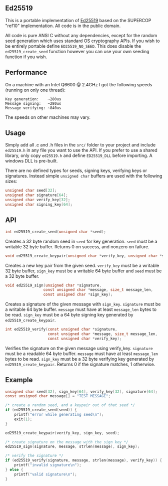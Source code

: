Ed25519
-------

This is a portable implementation of [Ed25519](http://ed25519.cr.yp.to/) based
on the SUPERCOP "ref10" implementation. All code is in the public domain.

All code is pure ANSI C without any dependencies, except for the random seed
generation which uses standard OS cryptography APIs. If you wish to be
entirely portable define `ED25519_NO_SEED`. This does disable the
`ed25519_create_seed` function however you can use your own seeding function
if you wish.


Performance
-----------

On a machine with an Intel Q6600 @ 2.4GHz I got the following speeds (running on only one thread):

    Key generation:    ~280us
    Message signing:   ~280us
    Message verifying: ~840us

The speeds on other machines may vary.


Usage
-----

Simply add all .c and .h files in the `src/` folder to your project and
include `ed25519.h` in any file you want to use the API. If you prefer to use
a shared library, only copy `ed25519.h` and define `ED25519_DLL` before
importing. A windows DLL is pre-built.

There are no defined types for seeds, signing keys, verifying keys or
signatures. Instead simple `unsigned char` buffers are used with the following
sizes:

```c
unsigned char seed[32];
unsigned char signature[64];
unsigned char verify_key[32];
unsigned char signing_key[64];
```

API
---

```c
int ed25519_create_seed(unsigned char *seed);
```
Creates a 32 byte random seed in `seed` for key generation. `seed` must be a
writable 32 byte buffer. Returns 0 on success, and nonzero on failure.

```c
void ed25519_create_keypair(unsigned char *verify_key, unsigned char *sign_key, const unsigned char *seed);
```

Creates a new key pair from the given seed. `verify_key` must be a writable 32
byte buffer, `sign_key` must be a writable 64 byte buffer and `seed` must be a 32 byte buffer.

```c
void ed25519_sign(unsigned char *signature,
                 const unsigned char *message, size_t message_len,
                 const unsigned char *sign_key);
```

Creates a signature of the given message with `sign_key`. `signature` must be
a writable 64 byte buffer. `message` must have at least `message_len` bytes to
be read. `sign_key` must be a 64 byte signing key generated by
`ed25519_create_keypair`.

```c
int ed25519_verify(const unsigned char *signature,
                   const unsigned char *message, size_t message_len,
                   const unsigned char *verify_key);
```

Verifies the signature on the given message using verify_key. `signature` must be
a readable 64 byte buffer. `message` must have at least `message_len` bytes to
be read. `sign_key` must be a 32 byte verifying key generated by
`ed25519_create_keypair`. Returns 0 if the signature matches, 1 otherwise.

Example
-------
```c
unsigned char seed[32], sign_key[64], verify_key[32], signature[64];
const unsigned char message[] = "TEST MESSAGE";

/* create a random seed, and a keypair out of that seed */
if (ed25519_create_seed(seed)) {
    printf("error while generating seed\n");
    exit(1);
}

ed25519_create_keypair(verify_key, sign_key, seed);

/* create signature on the message with the sign key */
ed25519_sign(signature, message, strlen(message), sign_key);

/* verify the signature */
if (ed25519_verify(signature, message, strlen(message), verify_key)) {
    printf("invalid signature\n");
} else {
    printf("valid signature\n");
}
```
